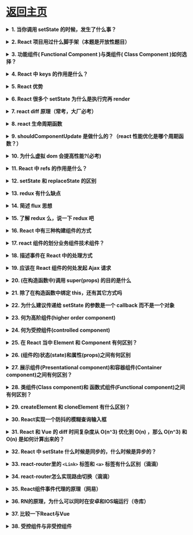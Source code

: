 # [返回主页](https://github.com/yisainan/web-interview/blob/master/README.md)

<b><details><summary>1. 当你调用 setState 的时候，发生了什么事？</summary></b>

答案：将传递给 setState 的对象合并到组件的当前状态，这将启动一个和解的过程，构建一个新的 react 元素树，与上一个元素树进行对比（ diff ），从而进行最小化的重渲染。

[参与互动](https://github.com/yisainan/web-interview/issues/496)

</details>

<b><details><summary>2. React 项目用过什么脚手架（本题是开放性题目）</summary></b>

答案：create-react-app 是最常用 的脚手架，一定要说出来！

* Create React App：如果你是在学习 React 或创建一个新的单页应用

Create React App是FaceBook的React团队官方出的一个构建React单页面应用的脚手架工具。它本身集成了Webpack，并配置了一系列内置的loader和默认的npm的脚本，可以很轻松的实现零配置就可以快速开发React的应用。

* Next. js：如果你是在用 Node. js 构建服务端渲染的网站

Next. js 为您提供生产环境所需的所有功能以及最佳的开发体验：包括静态及服务器端融合渲染、 支持 TypeScript、智能化打包、 路由预取等功能 无需任何配置。

* Gatsby：如果你是在构建面向内容的静态网站

Gatsby. js 是基于 React 构建的、速度非常快的、现代化网站生成器。超越静态网站: 用 Gatsby 可以构建博客、电子商务网站、成熟的应用程序等。

* nwb：用于React应用程序、库和其他web npm模块的工具包

* razzle：创建没有配置的服务器呈现的通用JavaScript应用程序

Razzle是类似于next. js的简单服务端框架, 用于在服务端渲染 React 应用程序。

* Neutrino：创建和构建零初始配置的现代JavaScript应用程序

* Yeoman：

Yeoman提供generator系统，一个generator是一个插件，在我们在一个完整的项目上使用‘yo’命令时，会运行该generator。通过这些官方的Generators，推出了Yeoman工作流，工作流是一个健壮、有自己特色的客户端堆栈，包含能快速构建漂亮的网络应用的工具和框架。Yeoman提供了负责开始项目开发的一切，没有任何让人头痛的手动配置。

采用模块化结构，Yeoman利用从几个开源社区网站学习到的成功和教训，以确保栈开发人员越来越智能的进行开发。基于良好的文档基础以及深思熟虑的项目构建过程，Yeoman提供测试和其他更多技术 ，因此开发人员可以更专注于解决方案而不用去担心其他小事。

Yeoman主要提供了三个工具：脚手架（yo），构建工具（grunt），包管理器（bower）。这三个工具是分别独立开发的，但是需要配合使用，来实现我们更高效的工作流模式。

* umi. js：

umi，中文可发音为乌米，是一个可插拔的企业级 react 应用框架。你可以将它简单的理解为一个专注性能的类 next. js 前端框架，并通过约定、自动生成和解析代码等方式来辅助开发，减少我们开发者的代码量。

* react-cli脚手架

* Rekit脚手架

[参与互动](https://github.com/yisainan/web-interview/issues/497)

</details>

<b><details><summary>3. 功能组件( Functional Component )与类组件( Class Component )如何选择？</summary></b>

答案：如果您的组件具有状态( state ) 或 生命周期方法，请使用 Class 组件。否则，使用功能组件

解析：

React中有两种组件：函数组件（Functional Components) 和类组件（Class Components）。据我观察，大部分同学都习惯于用类组件，而很少会主动写函数组件，包括我自己也是这样。但实际上，在使用场景和功能实现上，这两类组件是有很大区别的。

来看一个函数组件的例子：

``` 
function Welcome = (props) => {
  const sayHi = () => {
    alert( `Hi ${props.name}` );
  }
  return (
    <div>
      <h1>Hello, {props.name}</h1>
      <button onClick ={sayHi}>Say Hi</button>
    </div>
  )
}
```

把上面的函数组件改写成类组件：

``` 
import React from 'react'

class Welcome extends React.Component {
  constructor(props) {
    super(props);
    this.sayHi = this.sayHi.bind(this);
  }
  sayHi() {
    alert( `Hi ${this.props.name}` );
  }
  render() {
    return (
      <div>
        <h1>Hello, {this.props.name}</h1>
        <button onClick ={this.sayHi}>Say Hi</button>
      </div>
    )
  }
}
```

下面让我们来分析一下两种实现的区别：

1. 第一眼直观的区别是，函数组件的代码量比类组件要少一些，所以函数组件比类组件更加简洁。千万不要小看这一点，对于我们追求极致的程序员来说，这依然是不可忽视的。

2. 函数组件看似只是一个返回值是DOM结构的函数，其实它的背后是无状态组件（Stateless Components）的思想。函数组件中，你无法使用State，也无法使用组件的生命周期方法，这就决定了函数组件都是展示性组件（Presentational Components），接收Props，渲染DOM，而不关注其他逻辑。

3. 函数组件中没有this。所以你再也不需要考虑this带来的烦恼。而在类组件中，你依然要记得绑定this这个琐碎的事情。如示例中的sayHi。

4. 函数组件更容易理解。当你看到一个函数组件时，你就知道它的功能只是接收属性，渲染页面，它不执行与UI无关的逻辑处理，它只是一个纯函数。而不用在意它返回的DOM结构有多复杂。

5. 性能。目前React还是会把函数组件在内部转换成类组件，所以使用函数组件和使用类组件在性能上并无大的差异。但是，React官方已承诺，未来将会优化函数组件的性能，因为函数组件不需要考虑组件状态和组件生命周期方法中的各种比较校验，所以有很大的性能提升空间。

6. 函数组件迫使你思考最佳实践。这是最重要的一点。组件的主要职责是UI渲染，理想情况下，所有的组件都是展示性组件，每个页面都是由这些展示性组件组合而成。如果一个组件是函数组件，那么它当然满足这个要求。所以牢记函数组件的概念，可以让你在写组件时，先思考这个组件应不应该是展示性组件。更多的展示性组件意味着更多的组件有更简洁的结构，更多的组件能被更好的复用。

所以，当你下次在动手写组件时，一定不要忽略了函数组件，应该尽可能多地使用函数组件。

[参与互动](https://github.com/yisainan/web-interview/issues/498)

</details>

<b><details><summary>4. React 中 keys 的作用是什么？</summary></b>

答案：Keys 是 React 用于追踪哪些列表中元素被修改、被添加或者被移除的辅助标识。

``` 
render () {
  return (
    <ul>
      {this.state.todoItems.map(({item, key}) => {
        return <li key={key}>{item}</li>
      })}
    </ul>
  )
}
```

在开发过程中，我们需要保证某个元素的 key 在其同级元素中具有唯一性。在 React Diff 算法中 React 会借助元素的 Key 值来判断该元素是新近创建的还是被移动而来的元素，从而减少不必要的元素重渲染。此外，React 还需要借助 Key 值来判断元素与本地状态的关联关系，因此我们绝不可忽视转换函数中 Key 的重要性。

[参与互动](https://github.com/yisainan/web-interview/issues/499)

</details>

<b><details><summary>5. React 优势</summary></b>

答案：

1、React 速度很快：它并不直接对 DOM 进行操作，引入了一个叫做虚拟 DOM 的概念，安插在 javascript 逻辑和实际的 DOM 之间，性能好。

2、跨浏览器兼容：虚拟 DOM 帮助我们解决了跨浏览器问题，它为我们提供了标准化的 API，甚至在 IE8 中都是没问题的。

3、一切都是 component：代码更加模块化，重用代码更容易，可维护性高。

4、单向数据流：Flux 是一个用于在 JavaScript 应用中创建单向数据层的架构，它随着 React 视图库的开发而被 Facebook 概念化。

5、同构、纯粹的 javascript：因为搜索引擎的爬虫程序依赖的是服务端响应而不是 JavaScript 的执行，预渲染你的应用有助于搜索引擎优化。

6、兼容性好：比如使用 RequireJS 来加载和打包，而 Browserify 和 Webpack 适用于构建大型应用。它们使得那些艰难的任务不再让人望而生畏。

[参与互动](https://github.com/yisainan/web-interview/issues/500)

</details>

<b><details><summary>6. React 很多个 setState 为什么是执行完再 render</summary></b>

答案：react为了提高整体的渲染性能，会将一次渲染周期中的state进行合并，在这个渲染周期中对所有setState的所有调用都会被合并起来之后，再一次性的渲染，这样可以避免频繁的调用setState导致频繁的操作dom，提高渲染性能。

具体的实现方面，可以简单的理解为react中存在一个状态变量isBatchingUpdates，当处于渲染周期开始时，这个变量会被设置成true，渲染周期结束时，会被设置成false，react会根据这个状态变量，当出在渲染周期中时，仅仅只是将当前的改变缓存起来，等到渲染周期结束时，再一次性的全部render。

[参与互动](https://github.com/yisainan/web-interview/issues/501)

</details>

<b><details><summary>7. react diff 原理（常考，大厂必考）</summary></b>

答案：

1. 把树形结构按照层级分解，只比较同级元素。
2. 给列表结构的每个单元添加唯一的 key 属性，方便比较。
3. React 只会匹配相同 class 的 component（这里面的 class 指的是组件的名字）
4. 合并操作，调用 component 的 setState 方法的时候, React 将其标记为 dirty. 到每一个事件循环结束, React 检查所有标记 dirty 的 component 重新绘制. 
5. 选择性子树渲染。开发人员可以重写 shouldComponentUpdate 提高 diff 的性能。

[参与互动](https://github.com/yisainan/web-interview/issues/502)

</details>

<b><details><summary>8. react 生命周期函数</summary></b>

答案：

#### react15生命周期

1. 初始化阶段：

getDefaultProps: 获取实例的默认属性
getInitialState: 获取实例的初始化状态
componentWillMount：组件即将被装载、渲染到页面上
render: 组件在这里生成虚拟的 DOM 节点
componentDidMount: 组件真正在被装载之后

2. 运行中阶段：

componentWillReceiveProps: 组件将要接收到属性的时候调用
shouldComponentUpdate: 组件接受到新属性或者新状态的时候（可以返回 false，接收数据后不更新，阻止 render 调用，后面的函数不会被继续执行了）
componentWillUpdate: 组件即将更新不能修改属性和状态
render: 组件重新描绘
componentDidUpdate: 组件已经更新

3. 销毁阶段：

componentWillUnmount: 组件即将销毁

#### react16生命周期

React 在v16. 3版本中将 componentWillMount, componentWillReceiveProps 以及componentWillUpdate 加上了UNSAFE_前缀，这些钩子将在React 17. 0废除

新引入的两个生命周期函数 

* getDerivedStateFromProps: 是一个静态方法, 是一个和组件自身"不相关"的角色. 在这个静态方法中, 除了两个默认的位置参数 nextProps 和 currentState 以外, 你无法访问任何组件上的数据. 
* getSnapshotBeforeUpdate: 获取render之前的dom状态

[参与互动](https://github.com/yisainan/web-interview/issues/503)

</details>

<b><details><summary>9. shouldComponentUpdate 是做什么的？（react 性能优化是哪个周期函数？）</summary></b>

答案：

1. shouldComponentUpdate询问组件是否需要更新的一个钩子函数，判断数据是否需要重新渲染，返回一个布尔值。默认的返回值是true，需要重新render()。若如果返回值是false则不触发渲染,利用这个生命周期函数可以强制关闭不需要更新的子组件来提升渲染性能。
2. 这个方法用来判断是否需要调用 render 方法重新描绘 dom。
3. 因为 dom 的描绘非常消耗性能，如果我们能在 shouldComponentUpdate 方法中能够写出更优化的 dom diff 算法，可以极大的提高性能。

[参与互动](https://github.com/yisainan/web-interview/issues/504)

</details>

<b><details><summary>10. 为什么虚拟 dom 会提高性能?(必考)</summary></b>

答案：

虚拟dom(virtual dom) 其实就是一个JavaScript对象，通过这个JavaScript对象来描述真实dom。

真实dom：以前没有虚拟dom，如果需要比较两个页面的差异，我们需要通过对真实dom进行比对。真实dom节点是非常复杂的，它里面会绑定的事件，它会有属性，背后会有各种方法，会频繁触发重排与重绘，所以两个真实dom比对，非常耗性能。

总损耗 = 真实DOM完全增删改 + （可能较多的节点）重排与重绘

虚拟dom：相当于在js和真实dom中间加了一个缓存，利用dom diff算法避免了没有必要的dom操作，从而提髙性能。

总损耗 = 虚拟DOM增删改 + （与Diff算法效率有关）真实DOM差异增删改 + （较少的节点）重排与重绘 

具体实现步骤如下： 

1. 用JavaScript对象结构表示DOM树的结构；然后用这个树构建一个真正的DOM树，插到文档当中;
2. 当状态变更的时候，重新构造一棵新的对象树。然后用新的树和旧的树进行比较，记录两棵树差异;
3. 把步骤2所记录的差异应用到步骤1所构建的真正的DOM树上，视图就更新了。

[参与互动](https://github.com/yisainan/web-interview/issues/505)

</details>

<b><details><summary>11. React 中 refs 的作用是什么？</summary></b>

答案：

refs 是 React 提供给我们的安全访问 DOM 元素或者某个组件实例的句柄。我们可以为元素添加 ref 属性然后在回调函数中接受该元素在 DOM 树中的句柄，该值会作为回调函数的第一个参数返回：

``` jsx
class CustomForm extends Component {
  handleSubmit = () => {
    console.log("Input Value: ", this.input.value)
  }
  render () {
    return (
      <form onSubmit={this.handleSubmit}>
        <input
          type='text'
          ref={(input) => this.input = input} />
        <button type='submit'>Submit</button>
      </form>
    )
  }
}
```

上述代码中的 input 域包含了一个 ref 属性，该属性声明的回调函数会接收 input 对应的 DOM 元素，我们将其绑定到 this 指针以便在其他的类函数中使用。另外值得一提的是，refs 并不是类组件的专属，函数式组件同样能够利用闭包暂存其值：

``` 
function CustomForm ({handleSubmit}) {
  let inputElement
  return (
    <form onSubmit={() => handleSubmit(inputElement.value)}>
      <input
        type='text'
        ref={(input) => inputElement = input} />
      <button type='submit'>Submit</button>
    </form>
  )
}
```

[参与互动](https://github.com/yisainan/web-interview/issues/506)

</details>

<b><details><summary>12. setState 和 replaceState 的区别</summary></b>

答案：

1. setState 是修改其中的部分状态，相当于 Object. assign，只是覆盖，不会减少原来的状态；
2. replaceState 是完全替换原来的状态，相当于赋值，将原来的 state 替换为另一个对象，如果新状态属性减少，那么 state 中就没有这个状态了。

[参与互动](https://github.com/yisainan/web-interview/issues/507)

</details>

<b><details><summary>13. redux 有什么缺点</summary></b>

答案：

* 一个组件所需要的数据，必须由父组件传过来，而不能像 flux 中直接从 store 取。
* 当一个组件相关数据更新时，即使父组件不需要用到这个组件，父组件还是会重新 render，可能会有效率影响，或者需要写复杂的 shouldComponentUpdate 进行判断。

[参与互动](https://github.com/yisainan/web-interview/issues/508)

</details>

<b><details><summary>14. 简述 flux 思想</summary></b>

答案：Flux 的最大特点，就是数据的"单向流动"。

1. 用户访问 View
2. View 发出用户的 Action
3. Dispatcher 收到 Action，要求 Store 进行相应的更新
4. Store 更新后，发出一个"change"事件
5. View 收到"change"事件后，更新页面

[参考](http://www.ruanyifeng.com/blog/2016/01/flux.html)

[参与互动](https://github.com/yisainan/web-interview/issues/509)

</details>

<b><details><summary>15. 了解 redux 么，说一下 redux 吧</summary></b>

答案：

1、为什么要用redux

在React中，数据在组件中是单向流动的，数据从一个方向父组件流向子组件（通过props）, 所以，两个非父子组件之间通信就相对麻烦，redux的出现就是为了解决state里面的数据问题

2、Redux设计理念

Redux是将整个应用状态存储到一个地方上称为store, 里面保存着一个状态树store tree, 组件可以派发(dispatch)行为(action)给store, 而不是直接通知其他组件，组件内部通过订阅store中的状态state来刷新自己的视图。

![redux工作流](. . /images/react_001. png)

3、Redux三大原则

1. 唯一数据源

整个应用的state都被存储到一个状态树里面，并且这个状态树，只存在于唯一的store中

2. 保持只读状态

state是只读的，唯一改变state的方法就是触发action，action是一个用于描述以发生时间的普通对象

3. 数据改变只能通过纯函数来执行

使用纯函数来执行修改，为了描述action如何改变state的，你需要编写reducers

4、Redux概念解析

1. Store
* store就是保存数据的地方，你可以把它看成一个数据，整个应用只能有一个store
* Redux提供createStore这个函数，用来生成Store

``` js
import {
    createStore
} from 'redux'
const store = createStore(fn);
```

2. State

state就是store里面存储的数据，store里面可以拥有多个state，Redux规定一个state对应一个View, 只要state相同，view就是一样的，反过来也是一样的，可以通过store. getState( )获取

``` js
import {
    createStore
} from 'redux'
const store = createStore(fn);
const state = store.getState()
```

3. Action

state的改变会导致View的变化，但是在redux中不能直接操作state也就是说不能使用this. setState来操作，用户只能接触到View。在Redux中提供了一个对象来告诉Store需要改变state。Action是一个对象其中type属性是必须的，表示Action的名称，其他的可以根据需求自由设置。

``` js
const action = {
    type: 'ADD_TODO',
    payload: 'redux原理'
}
```

在上面代码中，Action的名称是ADD_TODO，携带的数据是字符串‘redux原理’，Action描述当前发生的事情，这是改变state的唯一的方式

4. store. dispatch( )

store. dispatch( )是view发出Action的唯一办法

``` js
store.dispatch({
    type: 'ADD_TODO',
    payload: 'redux原理'
})
```

store. dispatch接收一个Action作为参数，将它发送给store通知store来改变state。

5. Reducer

Store收到Action以后，必须给出一个新的state，这样view才会发生变化。这种state的计算过程就叫做Reducer。
Reducer是一个纯函数，他接收Action和当前state作为参数，返回一个新的state

> 注意：Reducer必须是一个纯函数，也就是说函数返回的结果必须由参数state和action决定，而且不产生任何副作用也不能修改state和action对象

``` js
const reducer = (state, action) => {
    switch (action.type) {
        case ADD_TODO:
            return newstate;
        default
        return state
    }
}
```

5、Redux源码

``` js
let createStore = (reducer) => {
    let state;
    //获取状态对象
    //存放所有的监听函数
    let listeners = [];
    let getState = () => state;
    //提供一个方法供外部调用派发action
    let dispath = (action) => {
        //调用管理员reducer得到新的state
        state = reducer(state, action);
        //执行所有的监听函数
        listeners.forEach((l) => l())
    }
    //订阅状态变化事件，当状态改变发生之后执行监听函数
    let subscribe = (listener) => {
        listeners.push(listener);
    }
    dispath();
    return {
        getState,
        dispath,
        subscribe
    }
}
let combineReducers = (renducers) => {
    //传入一个renducers管理组，返回的是一个renducer
    return function(state = {}, action = {}) {
        let newState = {};
        for (var attr in renducers) {
            newState[attr] = renducers[attr](state[attr], action)

        }
        return newState;
    }
}
export {
    createStore,
    combineReducers
};
```

6、Redux使用案例

html代码

``` html
<div id="counter"></div>
<button id="addBtn">+</button>
<button id="minusBtn">-</button>
```

js代码

``` js
function createStore(reducer) {
    var state;
    var listeners = [];
    var getState = () => state;
    var dispatch = (action) => {
        state = reducer(state, action);
        listeners.forEach(l => l());
    }
    var subscribe = (listener) => {
        listeners.push(listener);
        return () => {
            listeners = listeners.filter((l) => l != listener)
        }
    }
    dispatch();
    return {
        getState,
        dispatch,
        subscribe
    }
}
var reducer = (state = 0, action) => {
    if (!action) return state;
    console.log(action);
    switch (action.type) {
        case 'INCREMENT':
            return state + 1;
        case 'DECREMENT':
            return state - 1;
        default:
            return state;
    }
}
var store = createStore(reducer);
store.subscribe(function() {
    document.querySelector('#counter').innerHTML = store.getState();
});

document.querySelector('#addBtn').addEventListener('click', function() {
    store.dispatch({
        type: 'INCREMENT'
    });
});
document.querySelector('#minusBtn').addEventListener('click', function() {
    store.dispatch({
        type: 'DECREMENT'
    });
});
```

[参考](https://www.jianshu.com/p/e984206553c2)
[参与互动](https://github.com/yisainan/web-interview/issues/510)

</details>

<b><details><summary>16. React 中有三种构建组件的方式</summary></b>

答案：React. createClass()、ES6 class 和无状态函数。

[参与互动](https://github.com/yisainan/web-interview/issues/511)

</details>

<b><details><summary>17. react 组件的划分业务组件技术组件？</summary></b>

答案：

* 根据组件的职责通常把组件分为 UI 组件和容器组件。
* UI 组件负责 UI 的呈现，容器组件负责管理数据和逻辑。
* 两者通过 React-Redux 提供 connect 方法联系起来。

[参与互动](https://github.com/yisainan/web-interview/issues/512)

</details>

<b><details><summary>18. 描述事件在 React 中的处理方式</summary></b>

答案：

为了解决跨浏览器兼容性问题，您的 React 中的事件处理程序将传递 SyntheticEvent 的实例，它是 React 的浏览器本机事件的跨浏览器包装器。

这些 SyntheticEvent 与您习惯的原生事件具有相同的接口，除了它们在所有浏览器中都兼容。有趣的是，React 实际上并没有将事件附加到子节点本身。React 将使用单个事件监听器监听顶层的所有事件。这对于性能是有好处的，这也意味着在更新 DOM 时，React 不需要担心跟踪事件监听器。

[参与互动](https://github.com/yisainan/web-interview/issues/513)

</details>

<b><details><summary>19. 应该在 React 组件的何处发起 Ajax 请求</summary></b>

答案：

在 React 组件中，应该在 componentDidMount 中发起网络请求。这个方法会在组件第一次“挂载”(被添加到 DOM)时执行，在组件的生命周期中仅会执行一次。更重要的是，你不能保证在组件挂载之前 Ajax 请求已经完成，如果是这样，也就意味着你将尝试在一个未挂载的组件上调用 setState，这将不起作用。在 componentDidMount 中发起网络请求将保证这有一个组件可以更新了。

[参与互动](https://github.com/yisainan/web-interview/issues/514)

</details>

<b><details><summary>20. (在构造函数中)调用 super(props) 的目的是什么</summary></b>

答案：

在 super() 被调用之前，子类是不能使用 this 的，在 ES2015 中，子类必须在 constructor 中调用 super()。传递 props 给 super() 的原因则是便于(在子类中)能在 constructor 访问 this. props。

[参与互动](https://github.com/yisainan/web-interview/issues/515)

</details>

<b><details><summary>21. 除了在构造函数中绑定 this，还有其它方式吗</summary></b>

答案：

你可以使用属性初始值设定项(property initializers)来正确绑定回调，create-react-app 也是默认支持的。在回调中你可以使用箭头函数，但问题是每次组件渲染时都会创建一个新的回调。

[参与互动](https://github.com/yisainan/web-interview/issues/516)

</details>

<b><details><summary>22. 为什么建议传递给 setState 的参数是一个 callback 而不是一个对象</summary></b>

答案：

因为 this. props 和 this. state 的更新可能是异步的，不能依赖它们的值去计算下一个 state。

[参与互动](https://github.com/yisainan/web-interview/issues/517)

</details>

<b><details><summary>23. 何为高阶组件(higher order component)</summary></b>

答案：

高阶组件是一个以组件为参数并返回一个新组件的函数。HOC 运行你重用代码、逻辑和引导抽象。最常见的可能是 Redux 的 connect 函数。除了简单分享工具库和简单的组合，HOC 最好的方式是共享 React 组件之间的行为。如果你发现你在不同的地方写了大量代码来做同一件事时，就应该考虑将代码重构为可重用的 HOC。

[参与互动](https://github.com/yisainan/web-interview/issues/518)

</details>

<b><details><summary>24. 何为受控组件(controlled component)</summary></b>

答案：

在 HTML 中，类似 `<input>` , `<textarea>` 和 `<select>` 这样的表单元素会维护自身的状态，并基于用户的输入来更新。当用户提交表单时，前面提到的元素的值将随表单一起被发送。但在 React 中会有些不同，包含表单元素的组件将会在 state 中追踪输入的值，并且每次调用回调函数时，如 onChange 会更新 state，重新渲染组件。一个输入表单元素，它的值通过 React 的这种方式来控制，这样的元素就被称为"受控元素"。

[参与互动](https://github.com/yisainan/web-interview/issues/519)

</details>

<b><details><summary>25. 在 React 当中 Element 和 Component 有何区别？</summary></b>

答案：

React Element 是描述屏幕上所见内容的数据结构，是对于 UI 的对象表述。典型的 React Element 就是利用 JSX 构建的声明式代码片然后被转化为 createElement 的调用组合。

React Component 是一个函数或一个类，可以接收参数输入，并且返回某个 React Element

[参与互动](https://github.com/yisainan/web-interview/issues/520)

</details>

<b><details><summary>26. (组件的)状态(state)和属性(props)之间有何区别</summary></b>

答案：

* State 是一种数据结构，用于组件挂载时所需数据的默认值。State 可能会随着时间的推移而发生突变，但多数时候是作为用户事件行为的结果。
* Props(properties 的简写)则是组件的配置。props 由父组件传递给子组件，并且就子组件而言，props 是不可变的(immutable)。组件不能改变自身的 props，但是可以把其子组件的 props 放在一起(统一管理)。Props 也不仅仅是数据--回调函数也可以通过 props 传递。

[参与互动](https://github.com/yisainan/web-interview/issues/521)

</details>

<b><details><summary>27. 展示组件(Presentational component)和容器组件(Container component)之间有何区别？</summary></b>

答案：

* 展示组件关心组件看起来是什么。展示专门通过 props 接受数据和回调，并且几乎不会有自身的状态，但当展示组件拥有自身的状态时，通常也只关心 UI 状态而不是数据的状态。
* 容器组件则更关心组件是如何运作的。容器组件会为展示组件或者其它容器组件提供数据和行为(behavior)，它们会调用 Flux actions，并将其作为回调提供给展示组件。容器组件经常是有状态的，因为它们是(其它组件的)数据源。

[参与互动](https://github.com/yisainan/web-interview/issues/522)

</details>

<b><details><summary>28. 类组件(Class component)和 函数式组件(Functional component)之间有何区别？</summary></b>

答案：

1. 函数式组件比类组件操作简单，只是简单的调取和返回 JSX；而类组件可以使用生命周期函数来操作业务

2. 函数式组件可以理解为静态组件（组件中的内容调取的时候已经固定了，很难再修改），而类组件，可以基于组件内部的状态来动态更新渲染的内容

* 类组件不仅允许你使用更多额外的功能，如组件自身的状态和生命周期钩子，也能使组件直接访问 store 并维持状态
* 当组件仅是接收 props，并将组件自身渲染到页面时，该组件就是一个 '无状态组件(stateless component)'，可以使用一个纯函数来创建这样的组件。这种组件也被称为哑组件(dumb components)或展示组件

[参与互动](https://github.com/yisainan/web-interview/issues/523)

</details>

<b><details><summary>29. createElement 和 cloneElement 有什么区别？</summary></b>

答案：传入的第一个参数不同

React. createElement(): JSX 语法就是用 React. createElement()来构建 React 元素的。它接受三个参数，第一个参数可以是一个标签名。如 div、span，或者 React 组件。第二个参数为传入的属性。第三个以及之后的参数，皆作为组件的子组件。

``` 
React.createElement(type, [props], [...children]);
```

React. cloneElement()与 React. createElement()相似，不同的是它传入的第一个参数是一个 React 元素，而不是标签名或组件。新添加的属性会并入原有的属性，传入到返回的新元素中，而旧的子元素将被替换。将保留原始元素的键和引用。

``` 
React.cloneElement(element, [props], [...children]);
```

[参与互动](https://github.com/yisainan/web-interview/issues/524)

</details>

<b><details><summary>30. React实现一个防抖的模糊查询输入框</summary></b>

答案：[參考](https://blog.csdn.net/cc18868876837/article/details/96303296)

</details>

<b><details><summary>31. React 和 Vue 的 diff 时间复杂度从 O(n^3) 优化到 O(n) ，那么 O(n^3) 和 O(n) 是如何计算出来的？</summary></b>

答案：

</details>

<b><details><summary>32. React 中 setState 什么时候是同步的，什么时候是异步的？</summary></b>

答案：

</details>

<b><details><summary>33. react-router里的 `<Link>` 标签和 `<a>` 标签有什么区别（滴滴）</summary></b>

答案：

</details>

<b><details><summary>34. react-router怎么实现路由切换（滴滴）</summary></b>

答案：

</details>

<b><details><summary>35. React组件事件代理的原理（网易）</summary></b>

答案：

</details>

<b><details><summary>36. RN的原理，为什么可以同时在安卓和IOS端运行（寺库）</summary></b>

答案：

</details>

<b><details><summary>37. 比较一下React与Vue</summary></b>

答案：

``` 
相同点
1)	都有组件化开发和Virtual DOM
2)	都支持props进行父子组件间数据通信
3)	都支持数据驱动视图, 不直接操作真实DOM, 更新状态数据界面就自动更新
4)	都支持服务器端渲染
5)	都有支持native的方案,React的React Native,Vue的Weex

不同点
1)	数据绑定: vue实现了数据的双向绑定,react数据流动是单向的
2)	组件写法不一样, React推荐的做法是 JSX , 也就是把HTML和CSS全都写进JavaScript了,即'all in js'; Vue推荐的做法是webpack+vue-loader的单文件组件格式,即html,css,js写在同一个文件
3)	state对象在react应用中不可变的,需要使用setState方法更新状态;在vue中,state对象不是必须的,数据由data属性在vue对象中管理
4)	virtual DOM不一样,vue会跟踪每一个组件的依赖关系,不需要重新渲染整个组件树.而对于React而言,每当应用的状态被改变时,全部组件都会重新渲染,所以react中会需要shouldComponentUpdate这个生命周期函数方法来进行控制
5)	React严格上只针对MVC的view层,Vue则是MVVM模式
```

</details>

<b><details><summary>38. 受控组件与非受控组件</summary></b>

答案：

* 受控: 表单元素状态由使用者维护
* 非受控: 表单元素状态DOM 自身维护

1. 受控组件

在HTML中，标签<input>、<textarea>、<select>的值的改变通常是根据用户输入进行更新。在React中，可变状态通常保存在组件的状态属性中，并且只能使用 setState() 更新，而呈现表单的React组件也控制着在后续用户输入时该表单中发生的情况，以这种由React控制的输入表单元素而改变其值的方式，称为：“受控组件”。

2. 不受控组件

表单数据由DOM本身处理。即不受setState()的控制，与传统的HTML表单输入相似，input输入值即显示最新值（使用 ref 从DOM获取表单值）

</details>

<b><details><summary>39. reactjs主要方法</summary></b>

答案：

``` 
render()
getInitialState() //组件挂载之前调用一次
getDefaultProps() //在组件类创建的时候调用一次
propTypes() //对象允许验证传入到组件的props
生命周期方法
componentWillMount() //服务器端和客户端都只调用一次，在初始化渲染执行之前立刻调用
componentDidMount() //在初始化渲染执行之后立刻调用一次，仅客户端有效（服务器端不会调用）
componentWillReceiveProps(object nextProps) //在组件接收到新的 props 的时候调用
shouldComponentUpdate(object nextProps,object nextState) //在接收到新的props或者state，将要渲染之前调用。返回true或者false
componentWillUpdate(object nextProps,object nextState) //在接收到新的props或者state之前立刻调用。
componentDidUpdate(object prevProps,object prevState) //在组件的更新已经同步到DOM中之后立刻被调用
componentWillUnmount() //在组件从DOM中移除的时候立刻被调用
```

</details>

<b><details><summary>40. React. cloneElement()解析</summary></b>

答案：

``` js
React.cloneElement(
    element,
    [props],
    [...children]
)
```

说明： 该方法以 element 作为起点，克隆并返回一个新的 React 元素。所产生的元素将具有原始元素的props ，新的 props 为浅层合并。 新的子元素将取代现有的子元素， key 和 ref 将被保留。

该方法接收三个参数，注意参数的数据类型：

* 第一个参数为必选参数：TYPE（ReactElement），用于克隆的母体React元素。
* 第二个参数为可选参数：[PROPS（object）]，为克隆后生成的React元素添加新的props或覆盖从母体中克隆而来的部分或全部props。
* 第三个参数为可选参数：[CHILDREN（ReactElement）]，为新生成的React元素添加新的children，取代从母体中克隆而来的children。

</details>

<b><details><summary></summary></b>

答案：

</details>

<b><details><summary></summary></b>

答案：

</details>
